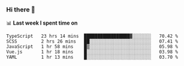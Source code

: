### Hi there 👋

<!--
**DBvc/DBvc** is a ✨ _special_ ✨ repository because its `README.md` (this file) appears on your GitHub profile.

Here are some ideas to get you started:

- 🔭 I’m currently working on ...
- 🌱 I’m currently learning ...
- 👯 I’m looking to collaborate on ...
- 🤔 I’m looking for help with ...
- 💬 Ask me about ...
- 📫 How to reach me: ...
- 😄 Pronouns: ...
- ⚡ Fun fact: ...
-->

📊 **Last week I spent time on**
<!--START_SECTION:waka-->
```text
TypeScript   23 hrs 14 mins  █████████████████▓░░░░░░░   70.42 % 
SCSS         2 hrs 26 mins   ██░░░░░░░░░░░░░░░░░░░░░░░   07.41 % 
JavaScript   1 hr 58 mins    █▒░░░░░░░░░░░░░░░░░░░░░░░   05.98 % 
Vue.js       1 hr 18 mins    █░░░░░░░░░░░░░░░░░░░░░░░░   03.98 % 
YAML         1 hr 13 mins    █░░░░░░░░░░░░░░░░░░░░░░░░   03.70 % 
```
<!--END_SECTION:waka-->
